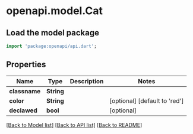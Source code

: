 # openapi.model.Cat

## Load the model package
```dart
import 'package:openapi/api.dart';
```

## Properties
Name | Type | Description | Notes
------------ | ------------- | ------------- | -------------
**classname** | **String** |  | 
**color** | **String** |  | [optional] [default to 'red']
**declawed** | **bool** |  | [optional] 

[[Back to Model list]](../README.md#documentation-for-models) [[Back to API list]](../README.md#documentation-for-api-endpoints) [[Back to README]](../README.md)


